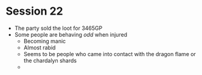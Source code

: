# Session 22
* The party sold the loot for 3465GP
* Some people are behaving _odd_ when injured
	* Becoming manic
	* Almost rabid
	* Seems to be people who came into contact with the dragon flame or the chardalyn shards
	* 
<!--stackedit_data:
eyJoaXN0b3J5IjpbLTc4NTQzNjQ0Ml19
-->